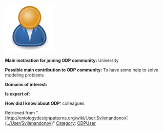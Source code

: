 [![Image:ODPUser.png](../images/a/a6/ODPUser.png)](../Image/ODPUser.png "Image:ODPUser.png")




  





__Main motivation for joining ODP community:__ University


__Possible main contribution to ODP community:__ To have some help to solve modeling problems


__Domains of interest:__


  



__Is expert of:__


  

__How did I know about ODP:__ colleagues






Retrieved from "[http://ontologydesignpatterns.org/wiki/User:Svilenandonov](../User/Svilenandonov)"
 [Category](http://ontologydesignpatterns.org/wiki/Special:Categories "Special:Categories"): [ODPUser](../Category/ODPUser "Category:ODPUser")